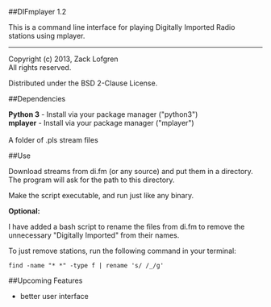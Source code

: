 ##DIFmplayer 1.2

This is a command line interface for playing Digitally Imported Radio stations using mplayer.

---

Copyright (c) 2013, Zack Lofgren<br>
All rights reserved.

Distributed under the BSD 2-Clause License.

##Dependencies

**Python 3** - Install via your package manager ("python3")<br>
**mplayer** - Install via your package manager ("mplayer")
<br><br>
A folder of .pls stream files

##Use

Download streams from di.fm (or any source) and put them in a directory. The program will ask for the path to this directory.

Make the script executable, and run just like any binary.

**Optional:**

I have added a bash script to rename the files from di.fm to remove the unnecessary "Digitally Imported" from their names.

To just remove stations, run the following command in your terminal:

    find -name "* *" -type f | rename 's/ /_/g'

##Upcoming Features

* better user interface